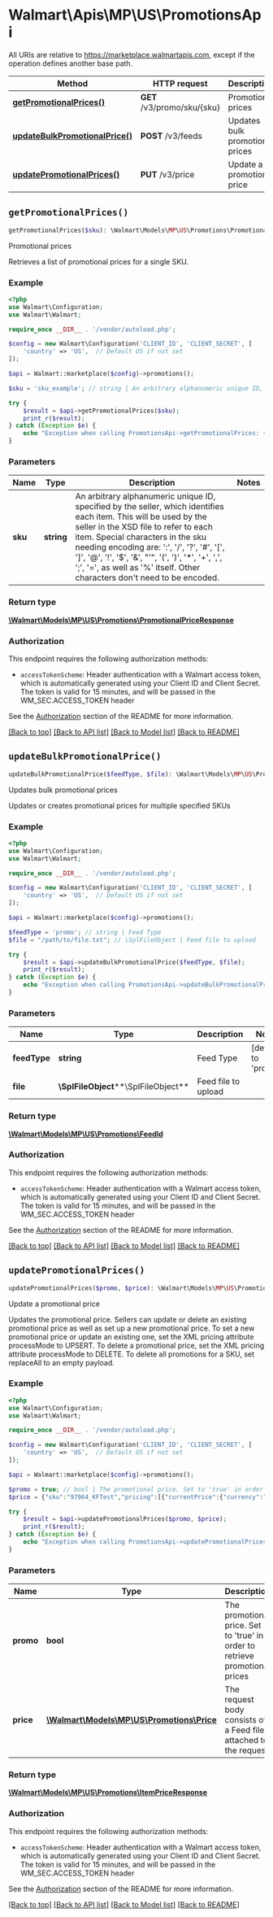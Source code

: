 # Walmart\Apis\MP\US\PromotionsApi  
All URIs are relative to https://marketplace.walmartapis.com, except if the operation defines another base path.

| Method | HTTP request | Description |
| ------------- | ------------- | ------------- |
| [**getPromotionalPrices()**](#getPromotionalPrices) | **GET** /v3/promo/sku/{sku} | Promotional prices |
| [**updateBulkPromotionalPrice()**](#updateBulkPromotionalPrice) | **POST** /v3/feeds | Updates bulk promotional prices |
| [**updatePromotionalPrices()**](#updatePromotionalPrices) | **PUT** /v3/price | Update a promotional price |


## `getPromotionalPrices()`

```php
getPromotionalPrices($sku): \Walmart\Models\MP\US\Promotions\PromotionalPriceResponse
```
Promotional prices

Retrieves a list of promotional prices for a single SKU.

### Example

```php
<?php
use Walmart\Configuration;
use Walmart\Walmart;

require_once __DIR__ . '/vendor/autoload.php';

$config = new Walmart\Configuration('CLIENT_ID', 'CLIENT_SECRET', [
    'country' => 'US',  // Default US if not set
]);

$api = Walmart::marketplace($config)->promotions();

$sku = 'sku_example'; // string | An arbitrary alphanumeric unique ID, specified by the seller, which identifies each item. This will be used by the seller in the XSD file to refer to each item. Special characters in the sku needing encoding are: ':', '/', '?', '#', '[', ']', '@', '!', '$', '&', \"'\", '(', ')', '*', '+', ',', ';', '=', as well as '%' itself. Other characters don't need to be encoded.

try {
    $result = $api->getPromotionalPrices($sku);
    print_r($result);
} catch (Exception $e) {
    echo "Exception when calling PromotionsApi->getPromotionalPrices: {$e->getMessage()}\n";
}
```

### Parameters
| Name | Type | Description  | Notes |
| ------------- | ------------- | ------------- | ------------- |
| **sku** | **string**| An arbitrary alphanumeric unique ID, specified by the seller, which identifies each item. This will be used by the seller in the XSD file to refer to each item. Special characters in the sku needing encoding are: ':', '/', '?', '#', '[', ']', '@', '!', '$', '&', \"'\", '(', ')', '*', '+', ',', ';', '=', as well as '%' itself. Other characters don't need to be encoded. | |


### Return type

[**\Walmart\Models\MP\US\Promotions\PromotionalPriceResponse**](../../../Models/MP/US/Promotions/PromotionalPriceResponse.md)

### Authorization

This endpoint requires the following authorization methods:

* `accessTokenScheme`: Header authentication with a Walmart access token, which is automatically generated using your Client ID and Client Secret. The token is valid for 15 minutes, and will be passed in the WM_SEC.ACCESS_TOKEN header

See the [Authorization](../../../../README.md#authorization) section of the README for more information.


[[Back to top]](#) [[Back to API list]](../../../../README.md#supported-apis)
[[Back to Model list]](../../../Models/MP/US)
[[Back to README]](../../../../README.md)

## `updateBulkPromotionalPrice()`

```php
updateBulkPromotionalPrice($feedType, $file): \Walmart\Models\MP\US\Promotions\FeedId
```
Updates bulk promotional prices

Updates or creates promotional prices for multiple specified SKUs

### Example

```php
<?php
use Walmart\Configuration;
use Walmart\Walmart;

require_once __DIR__ . '/vendor/autoload.php';

$config = new Walmart\Configuration('CLIENT_ID', 'CLIENT_SECRET', [
    'country' => 'US',  // Default US if not set
]);

$api = Walmart::marketplace($config)->promotions();

$feedType = 'promo'; // string | Feed Type
$file = "/path/to/file.txt"; // \SplFileObject | Feed file to upload

try {
    $result = $api->updateBulkPromotionalPrice($feedType, $file);
    print_r($result);
} catch (Exception $e) {
    echo "Exception when calling PromotionsApi->updateBulkPromotionalPrice: {$e->getMessage()}\n";
}
```

### Parameters
| Name | Type | Description  | Notes |
| ------------- | ------------- | ------------- | ------------- |
| **feedType** | **string**| Feed Type | [default to 'promo'] |
| **file** | **\SplFileObject****\SplFileObject**| Feed file to upload | |


### Return type

[**\Walmart\Models\MP\US\Promotions\FeedId**](../../../Models/MP/US/Promotions/FeedId.md)

### Authorization

This endpoint requires the following authorization methods:

* `accessTokenScheme`: Header authentication with a Walmart access token, which is automatically generated using your Client ID and Client Secret. The token is valid for 15 minutes, and will be passed in the WM_SEC.ACCESS_TOKEN header

See the [Authorization](../../../../README.md#authorization) section of the README for more information.


[[Back to top]](#) [[Back to API list]](../../../../README.md#supported-apis)
[[Back to Model list]](../../../Models/MP/US)
[[Back to README]](../../../../README.md)

## `updatePromotionalPrices()`

```php
updatePromotionalPrices($promo, $price): \Walmart\Models\MP\US\Promotions\ItemPriceResponse
```
Update a promotional price

Updates the promotional price.  Sellers can update or delete an existing promotional price as well as set up a new promotional price.  To set a new promotional price or update an existing one, set the XML pricing attribute processMode to UPSERT. To delete a promotional price, set the XML pricing attribute processMode to DELETE. To delete all promotions for a SKU, set replaceAll to an empty payload.

### Example

```php
<?php
use Walmart\Configuration;
use Walmart\Walmart;

require_once __DIR__ . '/vendor/autoload.php';

$config = new Walmart\Configuration('CLIENT_ID', 'CLIENT_SECRET', [
    'country' => 'US',  // Default US if not set
]);

$api = Walmart::marketplace($config)->promotions();

$promo = true; // bool | The promotional price. Set to 'true' in order to retrieve promotional prices
$price = {"sku":"97964_KFTest","pricing":[{"currentPrice":{"currency":"USD","amount":4},"currentPriceType":"REDUCED","comparisonPriceType":"BASE","comparisonPrice":{"currency":"USD","amount":4},"priceDisplayCodes":"CART","effectiveDate":"2019-11-03T09:49:57.943Z","expirationDate":"2019-12-03T09:49:57.943Z","processMode":"UPSERT"}]}; // \Walmart\Models\MP\US\Promotions\Price | The request body consists of a Feed file attached to the request.

try {
    $result = $api->updatePromotionalPrices($promo, $price);
    print_r($result);
} catch (Exception $e) {
    echo "Exception when calling PromotionsApi->updatePromotionalPrices: {$e->getMessage()}\n";
}
```

### Parameters
| Name | Type | Description  | Notes |
| ------------- | ------------- | ------------- | ------------- |
| **promo** | **bool**| The promotional price. Set to 'true' in order to retrieve promotional prices | [default to true] |
| **price** | [**\Walmart\Models\MP\US\Promotions\Price**](../../../Models/MP/US/Promotions/Price.md)| The request body consists of a Feed file attached to the request. | |


### Return type

[**\Walmart\Models\MP\US\Promotions\ItemPriceResponse**](../../../Models/MP/US/Promotions/ItemPriceResponse.md)

### Authorization

This endpoint requires the following authorization methods:

* `accessTokenScheme`: Header authentication with a Walmart access token, which is automatically generated using your Client ID and Client Secret. The token is valid for 15 minutes, and will be passed in the WM_SEC.ACCESS_TOKEN header

See the [Authorization](../../../../README.md#authorization) section of the README for more information.


[[Back to top]](#) [[Back to API list]](../../../../README.md#supported-apis)
[[Back to Model list]](../../../Models/MP/US)
[[Back to README]](../../../../README.md)
